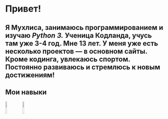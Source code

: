 # Привет!

  Я Мухлиса, занимаюсь программированием и изучаю *Python 3.* Ученица Кодланда, учусь там уже 3-4 год. Мне 13 лет. У меня уже есть несколько проектов — в основном сайты. Кроме кодинга, увлекаюсь спортом. Постоянно развиваюсь и стремлюсь к новым достижениям!
 ---
 ## Мои навыки 

<img src="https://storage.tally.so/551f6f1e-00a2-4a15-9c33-b40ca5c84113/Git-Logo-2Color.png" width="10%">
<img src="https://storage.tally.so/3f9bac6c-8fd5-40ae-a50b-096d362d2fe8/136443.png" width="10%">

